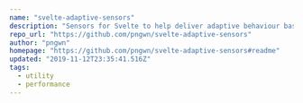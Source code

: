 ```yaml
---
name: "svelte-adaptive-sensors"
description: "Sensors for Svelte to help deliver adaptive behaviour based on a user's device and network."
repo_url: "https://github.com/pngwn/svelte-adaptive-sensors"
author: "pngwn"
homepage: "https://github.com/pngwn/svelte-adaptive-sensors#readme"
updated: "2019-11-12T23:35:41.516Z"
tags: 
  - utility
  - performance
---
```

